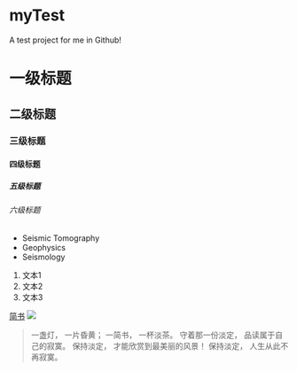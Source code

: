 # myTest
A test project for me in Github!
# 一级标题
## 二级标题
### 三级标题
#### 四级标题
##### 五级标题
###### 六级标题 
- Seismic Tomography
- Geophysics
- Seismology

1. 文本1
2. 文本2
3. 文本3

[简书](http://www.jianshu.com)
![](http://upload-images.jianshu.io/upload_images/259-0ad0d0bfc1c608b6.jpg?imageMogr2/auto-orient/strip%7CimageView2/2/w/1240)
> 一盏灯， 一片昏黄； 一简书， 一杯淡茶。 守着那一份淡定， 品读属于自己的寂寞。 保持淡定， 才能欣赏到最美丽的风景！ 保持淡定， 人生从此不再寂寞。
